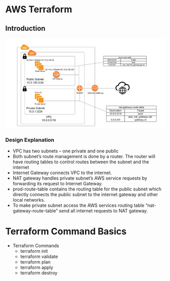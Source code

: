 # AWS Terraform
## Introduction

![img.png](img.png)
### Design Explanation
- VPC has two subnets – one private and one public
- Both subnet’s route management is done by a router. The router will have routing tables to control routes between the subnet and the internet
- Internet Gateway connects VPC to the internet.
- NAT gateway handles private subnet’s AWS service requests by forwarding its request to Internet Gateway.
- prod-route-table contains the routing table for the public subnet which directly connects the public subnet to the internet gateway and other local networks.
- To make private subnet access the AWS services routing table “nat-gateway-route-table” send all internet requests to NAT gateway.

# Terraform Command Basics
- Terraform Commands
    - terraform init
    - terraform validate
    - terraform plan
    - terraform apply
    - terraform destroy